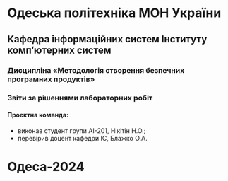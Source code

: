 # Одеська політехніка МОН України
## Кафедра інформаційних систем Інституту комп’ютерних систем
### Дисципліна «Методологія створення безпечних програмних продуктів»
### Звіти за рішеннями лабораторних робіт
#### Проєктна команда:
+ виконав студент групи АІ-201, Нікітін Н.О.;
+ перевірив доцент кафедри ІС, Блажко О.А.
# Одеса-2024

